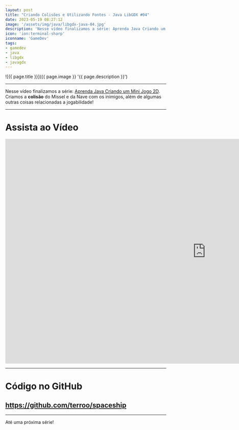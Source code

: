 ```yaml
---
layout: post
title: "Criando Colisões e Utilizando Fontes - Java LibGDX #04"
date: 2023-05-19 08:27:12
image: '/assets/img/java/libgdx-java-04.jpg'
description: 'Nesse vídeo finalizamos a série: Aprenda Java Criando um Mini Jogo 2D.'
icon: 'ion:terminal-sharp'
iconname: 'GameDev'
tags:
- gamedev
- java
- libgdx
- javagdx
---
```


![{{ page.title }}]({{ page.image }} '{{ page.description }}')

---

Nesse vídeo finalizamos a série: [Aprenda Java Criando um Mini Jogo 2D](https://cutty.ly/javagdx). Criamos a **colisão** do Missel e da Nave com os inimigos, além de algumas outras coisas relacionadas a jogabilidade!

---

# Assista ao Vídeo

<iframe width="1253" height="705" src="https://www.youtube.com/embed/oYsA9PGCkQA" title="YouTube video player" frameborder="0" allow="accelerometer; autoplay; clipboard-write; encrypted-media; gyroscope; picture-in-picture" allowfullscreen></iframe>

---

# Código no GitHub
## <https://github.com/terroo/spaceship>

---

Até uma próxima série!



